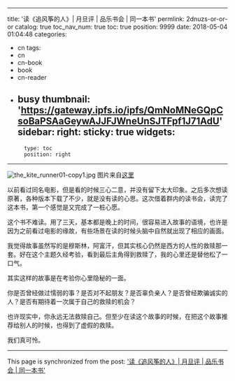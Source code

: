 
---
title: '读《追风筝的人》| 月旦评 | 品乐书会 | 同一本书'
permlink: 2dnuzs-or-or-or
catalog: true
toc_nav_num: true
toc: true
position: 9999
date: 2018-05-04 01:04:48
categories:
- cn
tags:
- cn
- cn-book
- book
- cn-reader
- busy
thumbnail: 'https://gateway.ipfs.io/ipfs/QmNoMNeGQpCsoBaPSAaGeywAJJFJWneUnSJTFpf1J71AdU'
sidebar:
    right:
        sticky: true
widgets:
    -
        type: toc
        position: right
---


![the_kite_runner01-copy1.jpg](https://gateway.ipfs.io/ipfs/QmNoMNeGQpCsoBaPSAaGeywAJJFJWneUnSJTFpf1J71AdU)
图片来自[这里](https://lapiskamay.wordpress.com/2011/02/23/the-kite-runner-by-khaled-hosseini/)

以前看过同名电影，但是看的时候三心二意，并没有留下太大印象。之后多次想读原著，各种版本下载了不少，就是没有读的心思。这次借着群内的读书会，读完了这本书，第一个感觉是又完成了一桩心愿。 

这个书不难读。用了三天，基本都是晚上的时间，很容易进入故事的语境，也许是因为之前看过电影的缘故，有些场景在读的时候头脑中自然就出现了相应的画面。 

我觉得故事虽然写的是穆斯林，阿富汗，但其实核心仍然是西方的人性的救赎那一套。好在这个主题久经考验，看到最后主角得到救赎了，我的心里还是替他松了一口气。

其实这样的故事是在考验你心里隐秘的一面。

你是否曾经做过懦弱的事？是否对不起朋友？是否辜负亲人？是否曾经欺骗诚实的人？是否有期待着一次属于自己的救赎的机会？ 

也许现实中，你永远无法救赎自己。但至少在读这个故事的时候，在把这个故事推荐给别人的时候，也得到了虚假的救赎。 

我们真可怜。

- - -

This page is synchronized from the post: ['读《追风筝的人》| 月旦评 | 品乐书会 | 同一本书'](https://steemit.com/@weisheng167388/2dnuzs-or-or-or)
